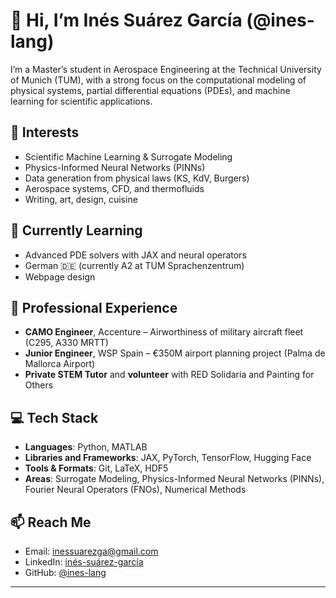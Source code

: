 # 👋 Hi, I’m Inés Suárez García (@ines-lang)

I’m a Master’s student in Aerospace Engineering at the Technical University of Munich (TUM), with a strong focus on the computational modeling of physical systems, partial differential equations (PDEs), and machine learning for scientific applications.

## 👀 Interests

- Scientific Machine Learning & Surrogate Modeling  
- Physics-Informed Neural Networks (PINNs)  
- Data generation from physical laws (KS, KdV, Burgers)  
- Aerospace systems, CFD, and thermofluids  
- Writing, art, design, cuisine  

## 🌱 Currently Learning

- Advanced PDE solvers with JAX and neural operators  
- German 🇩🇪 (currently A2 at TUM Sprachenzentrum)
- Webpage design

## 💼 Professional Experience

- **CAMO Engineer**, Accenture – Airworthiness of military aircraft fleet (C295, A330 MRTT)
- **Junior Engineer**, WSP Spain – €350M airport planning project (Palma de Mallorca Airport)   
- **Private STEM Tutor** and **volunteer** with RED Solidaria and Painting for Others

## 💻 Tech Stack

- **Languages**: Python, MATLAB  
- **Libraries and Frameworks**: JAX, PyTorch, TensorFlow, Hugging Face  
- **Tools & Formats**: Git, LaTeX, HDF5
- **Areas**: Surrogate Modeling, Physics-Informed Neural Networks (PINNs), Fourier Neural Operators (FNOs), Numerical Methods

## 📫 Reach Me

- Email: inessuarezga@gmail.com  
- LinkedIn: [inés-suárez-garcía](https://www.linkedin.com/in/in%C3%A9s-su%C3%A1rez-garc%C3%ADa)  
- GitHub: [@ines-lang](https://github.com/ines-lang)

---
